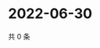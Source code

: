 # 2022-06-30

共 0 条

<!-- BEGIN WEIBO -->
<!-- 最后更新时间 Thu Jun 30 2022 04:03:41 GMT+0800 (China Standard Time) -->

<!-- END WEIBO -->
